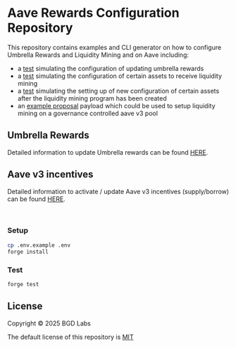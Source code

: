 # Aave Rewards Configuration Repository

This repository contains examples and CLI generator on how to configure Umbrella Rewards and Liquidity Mining and on Aave including:

- a [test](./tests/UmbrellaRewardsTestBaseSep.t.sol) simulating the configuration of updating umbrella rewards
- a [test](./tests/EmissionTestOpOptimism.t.sol) simulating the configuration of certain assets to receive liquidity mining
- a [test](./tests/EmissionConfigurationTestMATICXPolygon.t.sol) simulating the setting up of new configuration of certain assets after the liquidity mining program has been created
- an [example proposal](./src/contracts/AddEmissionAdminPayload.sol) payload which could be used to setup liquidity mining on a governance controlled aave v3 pool

## Umbrella Rewards

Detailed information to update Umbrella rewards can be found [HERE](./docs/UmbrellaRewards.md).

## Aave v3 incentives

Detailed information to activate / update Aave v3 incentives (supply/borrow) can be found [HERE](./docs/LiquidityMining.md).

<br/>

### Setup

```sh
cp .env.example .env
forge install
```

### Test

```sh
forge test
```

## License

Copyright © 2025 BGD Labs

The default license of this repository is [MIT](./LICENSE)
